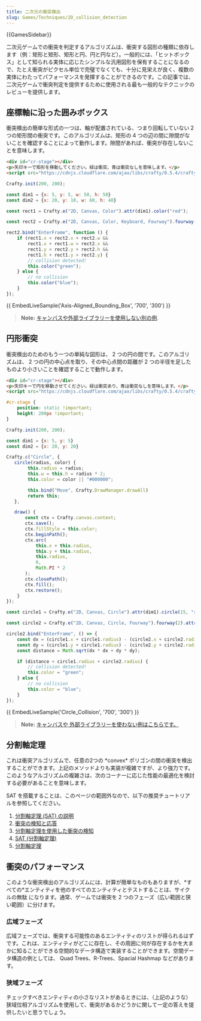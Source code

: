 ```yaml
---
title: 二次元の衝突検出
slug: Games/Techniques/2D_collision_detection
---
```


{{GamesSidebar}}

二次元ゲームでの衝突を判定するアルゴリズムは、衝突する図形の種類に依存します（例：矩形と矩形、矩形と円、円と円など）。一般的には、「ヒットボックス」として知られる実体に応じたシンプルな汎用図形を保有することになるので、たとえ衝突がピクセル単位で完璧でなくても、十分に見栄えが良く、複数の実体にわたってパフォーマンスを発揮することができるのです。この記事では、二次元ゲームで衝突判定を提供するために使用される最も一般的なテクニックのレビューを提供します。

## 座標軸に沿った囲みボックス

衝突検出の簡単な形式の一つは、軸が配置されている、つまり回転していない 2 つの矩形間の衝突です。このアルゴリズムは、矩形の 4 つの辺の間に隙間がないことを確認することによって動作します。隙間があれば、衝突が存在しないことを意味します。

```html hidden
<div id="cr-stage"></div>
<p>矢印キーで矩形を移動してください。緑は衝突、青は衝突なしを意味します。</p>
<script src="https://cdnjs.cloudflare.com/ajax/libs/crafty/0.5.4/crafty-min.js"></script>
```

```js
Crafty.init(200, 200);

const dim1 = {x: 5, y: 5, w: 50, h: 50}
const dim2 = {x: 20, y: 10, w: 60, h: 40}

const rect1 = Crafty.e("2D, Canvas, Color").attr(dim1).color("red");

const rect2 = Crafty.e("2D, Canvas, Color, Keyboard, Fourway").fourway(2).attr(dim2).color("blue");

rect2.bind("EnterFrame", function () {
    if (rect1.x < rect2.x + rect2.w &&
        rect1.x + rect1.w > rect2.x &&
        rect1.y < rect2.y + rect2.h &&
        rect1.h + rect1.y > rect2.y) {
        // collision detected!
        this.color("green");
    } else {
        // no collision
        this.color("blue");
    }
});
```

{{ EmbedLiveSample('Axis-Aligned_Bounding_Box', '700', '300') }}

> **Note:** [キャンバスや外部ライブラリーを使用しない別の例](https://jsfiddle.net/jlr7245/217jrozd/3/).

## 円形衝突

衝突検出のためのもう一つの単純な図形は、  2 つの円の間です。このアルゴリズムは、 2 つの円の中心点を取り、その中心点間の距離が 2 つの半径を足したものより小さいことを確認することで動作します。

```html hidden
<div id="cr-stage"></div>
<p>矢印キーで円を移動させてください。緑は衝突あり、青は衝突なしを意味します。</p>
<script src="https://cdnjs.cloudflare.com/ajax/libs/crafty/0.5.4/crafty-min.js"></script>
```

```css hidden
#cr-stage {
    position: static !important;
    height: 200px !important;
}
```

```js
Crafty.init(200, 200);

const dim1 = {x: 5, y: 5}
const dim2 = {x: 20, y: 20}

Crafty.c("Circle", {
   circle(radius, color) {
        this.radius = radius;
        this.w = this.h = radius * 2;
        this.color = color || "#000000";

        this.bind("Move", Crafty.DrawManager.drawAll)
        return this;
   },

   draw() {
       const ctx = Crafty.canvas.context;
       ctx.save();
       ctx.fillStyle = this.color;
       ctx.beginPath();
       ctx.arc(
           this.x + this.radius,
           this.y + this.radius,
           this.radius,
           0,
           Math.PI * 2
       );
       ctx.closePath();
       ctx.fill();
       ctx.restore();
    }
});

const circle1 = Crafty.e("2D, Canvas, Circle").attr(dim1).circle(15, "red");

const circle2 = Crafty.e("2D, Canvas, Circle, Fourway").fourway(2).attr(dim2).circle(20, "blue");

circle2.bind("EnterFrame", () => {
    const dx = (circle1.x + circle1.radius) - (circle2.x + circle2.radius);
    const dy = (circle1.y + circle1.radius) - (circle2.y + circle2.radius);
    const distance = Math.sqrt(dx * dx + dy * dy);

    if (distance < circle1.radius + circle2.radius) {
        // collision detected!
        this.color = "green";
    } else {
        // no collision
        this.color = "blue";
    }
});
```

{{ EmbedLiveSample('Circle_Collision', '700', '300') }}

> **Note:** [キャンバスや 外部ライブラリーを使わない例はこちらです。](https://jsfiddle.net/jlr7245/teb4znk0/20/)

## 分割軸定理

これは衝突アルゴリズムで、任意の2つの \*convex\* ポリゴンの間の衝突を検出することができます。上記のメソッドよりも実装が複雑ですが、より強力です。このようなアルゴリズムの複雑さは、次のコーナーに応じた性能の最適化を検討する必要があることを意味します。

SAT を搭載することは、このページの範囲外なので、以下の推奨チュートリアルを参照してください。

1. [分割軸定理 (SAT) の説明](https://www.sevenson.com.au/programming/sat/)
2. [衝突の検知と応答](https://www.metanetsoftware.com/technique/tutorialA.html)
3. [分割軸定理を使用した衝突の検知](https://gamedevelopment.tutsplus.com/tutorials/collision-detection-using-the-separating-axis-theorem--gamedev-169)
4. [SAT (分割軸定理)](https://dyn4j.org/2010/01/sat/)
5. [分割軸定理](https://programmerart.weebly.com/separating-axis-theorem.html)

## 衝突のパフォーマンス

このような衝突検出のアルゴリズムには、計算が簡単なものもありますが、\*すべての\*エンティティを他のすべてのエンティティとテストすることは、サイクルの無駄 になります。通常、ゲームでは衝突を 2 つのフェーズ（広い範囲と狭い範囲）に分けます。

### 広域フェーズ

広域フェーズでは、衝突する可能性のあるエンティティのリストが得られるはずです。これは、エンティティがどこに存在し、その周囲に何が存在するかを大まかに知ることができる空間的なデータ構造で実装することができます。空間データ構造の例としては、 Quad Trees、R-Trees、Spacial Hashmap などがあります。

### 狭域フェーズ

チェックすべきエンティティの小さなリストがあるときには、（上記のような）狭域位相アルゴリズムを使用して、衝突があるかどうかに関して一定の答えを提供したいと思うでしょう。
